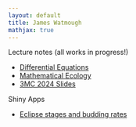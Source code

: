 ```yaml
---
layout: default
title: James Watmough
mathjax: true
---
```



Lecture notes (all works in progress!)

+ [Differential Equations](https://jameswatmough.github.io/DifferentialEquations)
+ [Mathematical Ecology](https://jameswatmough.github.io/IntroductoryMathematicalBiology)
+ [3MC 2024 Slides](SASchool2024-lec1.pdf)

Shiny Apps

+ [Eclipse stages and budding rates](https://james-watmough.shinyapps.io/test/)
